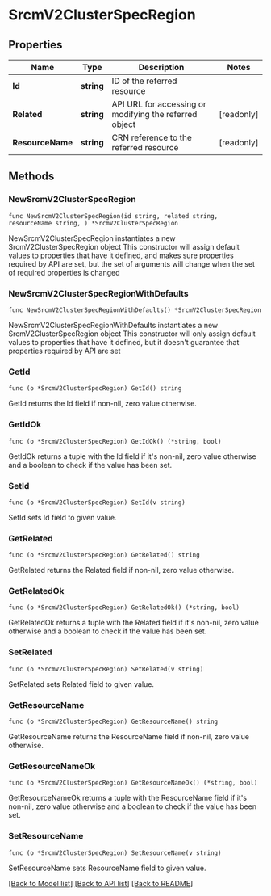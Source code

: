 # SrcmV2ClusterSpecRegion

## Properties

Name | Type | Description | Notes
------------ | ------------- | ------------- | -------------
**Id** | **string** | ID of the referred resource | 
**Related** | **string** | API URL for accessing or modifying the referred object | [readonly] 
**ResourceName** | **string** | CRN reference to the referred resource | [readonly] 

## Methods

### NewSrcmV2ClusterSpecRegion

`func NewSrcmV2ClusterSpecRegion(id string, related string, resourceName string, ) *SrcmV2ClusterSpecRegion`

NewSrcmV2ClusterSpecRegion instantiates a new SrcmV2ClusterSpecRegion object
This constructor will assign default values to properties that have it defined,
and makes sure properties required by API are set, but the set of arguments
will change when the set of required properties is changed

### NewSrcmV2ClusterSpecRegionWithDefaults

`func NewSrcmV2ClusterSpecRegionWithDefaults() *SrcmV2ClusterSpecRegion`

NewSrcmV2ClusterSpecRegionWithDefaults instantiates a new SrcmV2ClusterSpecRegion object
This constructor will only assign default values to properties that have it defined,
but it doesn't guarantee that properties required by API are set

### GetId

`func (o *SrcmV2ClusterSpecRegion) GetId() string`

GetId returns the Id field if non-nil, zero value otherwise.

### GetIdOk

`func (o *SrcmV2ClusterSpecRegion) GetIdOk() (*string, bool)`

GetIdOk returns a tuple with the Id field if it's non-nil, zero value otherwise
and a boolean to check if the value has been set.

### SetId

`func (o *SrcmV2ClusterSpecRegion) SetId(v string)`

SetId sets Id field to given value.


### GetRelated

`func (o *SrcmV2ClusterSpecRegion) GetRelated() string`

GetRelated returns the Related field if non-nil, zero value otherwise.

### GetRelatedOk

`func (o *SrcmV2ClusterSpecRegion) GetRelatedOk() (*string, bool)`

GetRelatedOk returns a tuple with the Related field if it's non-nil, zero value otherwise
and a boolean to check if the value has been set.

### SetRelated

`func (o *SrcmV2ClusterSpecRegion) SetRelated(v string)`

SetRelated sets Related field to given value.


### GetResourceName

`func (o *SrcmV2ClusterSpecRegion) GetResourceName() string`

GetResourceName returns the ResourceName field if non-nil, zero value otherwise.

### GetResourceNameOk

`func (o *SrcmV2ClusterSpecRegion) GetResourceNameOk() (*string, bool)`

GetResourceNameOk returns a tuple with the ResourceName field if it's non-nil, zero value otherwise
and a boolean to check if the value has been set.

### SetResourceName

`func (o *SrcmV2ClusterSpecRegion) SetResourceName(v string)`

SetResourceName sets ResourceName field to given value.



[[Back to Model list]](../README.md#documentation-for-models) [[Back to API list]](../README.md#documentation-for-api-endpoints) [[Back to README]](../README.md)


